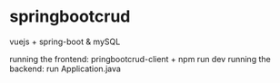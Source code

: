 # springbootcrud

vuejs +  spring-boot & mySQL

running the frontend: pringbootcrud-client + npm run dev
running the backend: run Application.java
